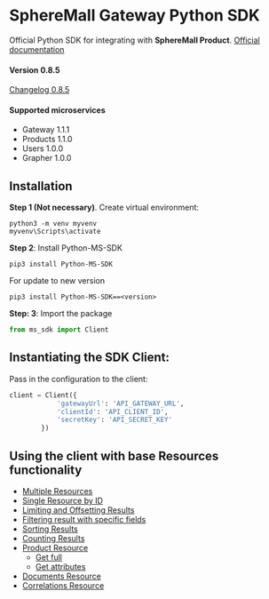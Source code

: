 # SphereMall Gateway Python SDK
Official Python SDK for integrating with **SphereMall Product**.
[Official documentation](https://spheremall.atlassian.net/wiki/spaces/MIC/pages)

#### Version 0.8.5
[Changelog 0.8.5](https://github.com/SphereMall/Python-MS-SDK/wiki/0.-SDK-Changelogs)
#### Supported microservices
* Gateway 1.1.1
* Products 1.1.0
* Users 1.0.0
* Grapher 1.0.0

## Installation
**Step 1 (Not necessary)**. Create virtual environment:
```
python3 -m venv myvenv
myvenv\Scripts\activate
```

**Step 2**: Install Python-MS-SDK
```
pip3 install Python-MS-SDK
```
For update to new version
```
pip3 install Python-MS-SDK==<version>
```

**Step: 3**: Import the package
```python
from ms_sdk import Client
```

## Instantiating the SDK Client:

Pass in the configuration to the client:

```python
client = Client({
            'gatewayUrl': 'API_GATEWAY_URL',
            'clientId': 'API_CLIENT_ID',
            'secretKey': 'API_SECRET_KEY'
        })
```

## Using the client with base Resources functionality
* [Multiple Resources](https://github.com/SphereMall/Python-MS-SDK/wiki/1.-Multiple-Resources)
* [Single Resource by ID](https://github.com/SphereMall/Python-MS-SDK/wiki/2.-Single-Resource-by-ID)
* [Limiting and Offsetting Results](https://github.com/SphereMall/Python-MS-SDK/wiki/3.-Limiting-and-Offsetting-Results)
* [Filtering result with specific fields](https://github.com/SphereMall/Python-MS-SDK/wiki/4.-Filtering-result-with-specific-fields)
* [Sorting Results](https://github.com/SphereMall/Python-MS-SDK/wiki/5.-Sorting-Results)
* [Counting Results](https://github.com/SphereMall/Python-MS-SDK/wiki/6.-Counting-Results)
* [Product Resource](https://github.com/SphereMall/Python-MS-SDK/wiki/7.-Product-Resource)
  * [Get full](https://github.com/SphereMall/Python-MS-SDK/wiki/7.2.-Full-Resource)
  * [Get attributes](https://github.com/SphereMall/Python-MS-SDK/wiki/7.1.-Get-attributes)
* [Documents Resource](https://github.com/SphereMall/Python-MS-SDK/wiki/8.-Documents-Resource)
* [Correlations Resource](https://github.com/SphereMall/Python-MS-SDK/wiki/9.-Correlations-Resource)
